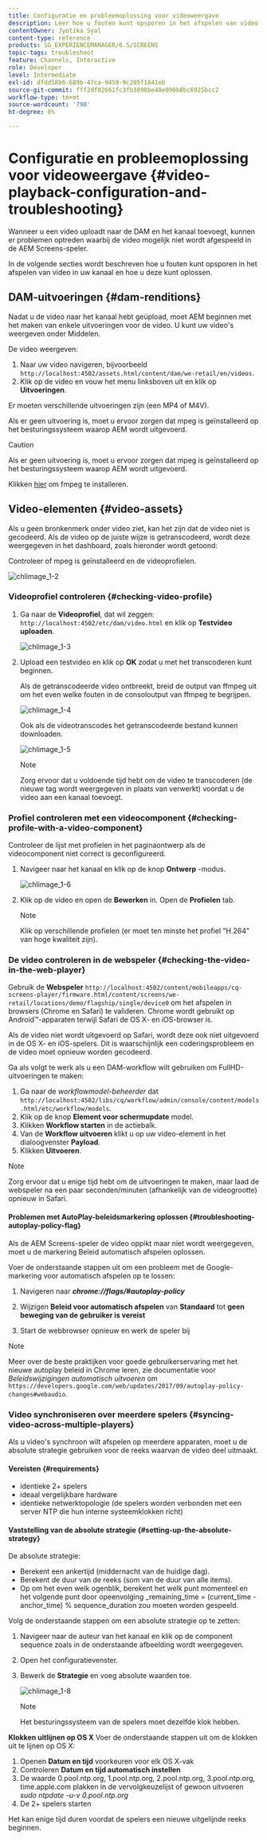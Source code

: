 ```yaml
---
title: Configuratie en probleemoplossing voor videoweergave
description: Leer hoe u fouten kunt opsporen in het afspelen van video in uw kanaal voor AEM Screens en hoe u problemen kunt oplossen.
contentOwner: Jyotika Syal
content-type: reference
products: SG_EXPERIENCEMANAGER/6.5/SCREENS
topic-tags: troubleshoot
feature: Channels, Interactive
role: Developer
level: Intermediate
exl-id: dfdd58b6-689b-47ca-9459-9c205f1841eb
source-git-commit: fff2df02661fc3fb3098be40e090b8bc6925bcc2
workflow-type: tm+mt
source-wordcount: '798'
ht-degree: 0%

---
```


# Configuratie en probleemoplossing voor videoweergave {#video-playback-configuration-and-troubleshooting}

Wanneer u een video uploadt naar de DAM en het kanaal toevoegt, kunnen er problemen optreden waarbij de video mogelijk niet wordt afgespeeld in de AEM Screens-speler.

In de volgende secties wordt beschreven hoe u fouten kunt opsporen in het afspelen van video in uw kanaal en hoe u deze kunt oplossen.

## DAM-uitvoeringen {#dam-renditions}

Nadat u de video naar het kanaal hebt geüpload, moet AEM beginnen met het maken van enkele uitvoeringen voor de video. U kunt uw video&#39;s weergeven onder Middelen.

De video weergeven:

1. Naar uw video navigeren, bijvoorbeeld `http://localhost:4502/assets.html/content/dam/we-retail/en/videos`.
1. Klik op de video en vouw het menu linksboven uit en klik op **Uitvoeringen**.

Er moeten verschillende uitvoeringen zijn (een MP4 of M4V).

Als er geen uitvoering is, moet u ervoor zorgen dat mpeg is geïnstalleerd op het besturingssysteem waarop AEM wordt uitgevoerd.

>[!CAUTION]
>
>Als er geen uitvoering is, moet u ervoor zorgen dat mpeg is geïnstalleerd op het besturingssysteem waarop AEM wordt uitgevoerd.
>
>Klikken [hier](https://www.ffmpeg.org/download.html) om fmpeg te installeren.

## Video-elementen {#video-assets}

Als u geen bronkenmerk onder video ziet, kan het zijn dat de video niet is gecodeerd. Als de video op de juiste wijze is getranscodeerd, wordt deze weergegeven in het dashboard, zoals hieronder wordt getoond:

Controleer of mpeg is geïnstalleerd en de videoprofielen.

![chlimage_1-2](assets/chlimage_1-2.png)

### Videoprofiel controleren {#checking-video-profile}

1. Ga naar de **Videoprofiel**, dat wil zeggen: `http://localhost:4502/etc/dam/video.html` en klik op **Testvideo uploaden**.

   ![chlimage_1-3](assets/chlimage_1-3.png)

1. Upload een testvideo en klik op **OK** zodat u met het transcoderen kunt beginnen.

   Als de getranscodeerde video ontbreekt, breid de output van ffmpeg uit om het even welke fouten in de consoloutput van ffmpeg te begrijpen.

   ![chlimage_1-4](assets/chlimage_1-4.png)

   Ook als de videotranscodes het getranscodeerde bestand kunnen downloaden.

   ![chlimage_1-5](assets/chlimage_1-5.png)

   >[!NOTE]
   >
   >Zorg ervoor dat u voldoende tijd hebt om de video te transcoderen (de nieuwe tag wordt weergegeven in plaats van verwerkt) voordat u de video aan een kanaal toevoegt.

### Profiel controleren met een videocomponent {#checking-profile-with-a-video-component}

Controleer de lijst met profielen in het paginaontwerp als de videocomponent niet correct is geconfigureerd.

1. Navigeer naar het kanaal en klik op de knop **Ontwerp** -modus.

   ![chlimage_1-6](assets/chlimage_1-6.png)

1. Klik op de video en open de **Bewerken** in. Open de **Profielen** tab.

   >[!NOTE]
   >Klik op verschillende profielen (er moet ten minste het profiel &quot;H.264&quot; van hoge kwaliteit zijn).

### De video controleren in de webspeler {#checking-the-video-in-the-web-player}

Gebruik de **Webspeler** `http://localhost:4502/content/mobileapps/cq-screens-player/firmware.html/content/screens/we-retail/locations/demo/flagship/single/device0` om het afspelen in browsers (Chrome en Safari) te valideren. Chrome wordt gebruikt op Android™-apparaten terwijl Safari de OS X- en iOS-browser is.

Als de video niet wordt uitgevoerd op Safari, wordt deze ook niet uitgevoerd in de OS X- en iOS-spelers. Dit is waarschijnlijk een coderingsprobleem en de video moet opnieuw worden gecodeerd.

Ga als volgt te werk als u een DAM-workflow wilt gebruiken om FullHD-uitvoeringen te maken:

1. Ga naar de *workflowmodel-beheerder* dat `http://localhost:4502/libs/cq/workflow/admin/console/content/models.html/etc/workflow/models`.
1. Klik op de knop **Element voor schermupdate** model.
1. Klikken **Workflow starten** in de actiebalk.
1. Van de **Workflow uitvoeren** klikt u op uw video-element in het dialoogvenster **Payload**.
1. Klikken **Uitvoeren**.

>[!NOTE]
>
>Zorg ervoor dat u enige tijd hebt om de uitvoeringen te maken, maar laad de webspeler na een paar seconden/minuten (afhankelijk van de videogrootte) opnieuw in Safari.

#### Problemen met AutoPlay-beleidsmarkering oplossen {#troubleshooting-autoplay-policy-flag}

Als de AEM Screens-speler de video oppikt maar niet wordt weergegeven, moet u de markering Beleid automatisch afspelen oplossen.

Voer de onderstaande stappen uit om een probleem met de Google-markering voor automatisch afspelen op te lossen:

1. Navigeren naar ***chrome://flags/#autoplay-policy***
1. Wijzigen **Beleid voor automatisch afspelen** van **Standaard** tot **geen beweging van de gebruiker is vereist**

1. Start de webbrowser opnieuw en werk de speler bij

>[!NOTE]
>
>Meer over de beste praktijken voor goede gebruikerservaring met het nieuwe autoplay beleid in Chrome leren, zie documentatie voor *Beleidswijzigingen automatisch uitvoeren* om `https://developers.google.com/web/updates/2017/09/autoplay-policy-changes#webaudio`.

### Video synchroniseren over meerdere spelers {#syncing-video-across-multiple-players}

Als u video&#39;s synchroon wilt afspelen op meerdere apparaten, moet u de absolute strategie gebruiken voor de reeks waarvan de video deel uitmaakt.

#### Vereisten {#requirements}

* identieke 2+ spelers
* ideaal vergelijkbare hardware
* identieke netwerktopologie (de spelers worden verbonden met een server NTP die hun interne systeemklokken richt)

#### Vaststelling van de absolute strategie {#setting-up-the-absolute-strategy}

De absolute strategie:

* Berekent een ankertijd (middernacht van de huidige dag).
* Berekent de duur van de reeks (som van de duur van alle items).
* Op om het even welk ogenblik, berekent het welk punt momenteel en het volgende punt door opeenvolging _remaining_time = (current_time - anchor_time) % sequence_duration zou moeten worden gespeeld.

Volg de onderstaande stappen om een absolute strategie op te zetten:

1. Navigeer naar de auteur van het kanaal en klik op de component sequence zoals in de onderstaande afbeelding wordt weergegeven.
1. Open het configuratievenster.
1. Bewerk de **Strategie** en voeg absolute waarden toe.

   ![chlimage_1-8](assets/chlimage_1-8.png)

   >[!NOTE]
   >Het besturingssysteem van de spelers moet dezelfde klok hebben.

**Klokken uitlijnen op OS X** Voer de onderstaande stappen uit om de klokken uit te lijnen op OS X:

1. Openen **Datum en tijd** voorkeuren voor elk OS X-vak
1. Controleren **Datum en tijd automatisch instellen**
1. De waarde 0.pool.ntp.org, 1.pool.ntp.org, 2.pool.ntp.org, 3.pool.ntp.org, time.apple.com plakken in de vervolgkeuzelijst of gewoon uitvoeren *sudo ntpdate -u-v 0.pool.ntp.org*
1. De 2+ spelers starten

Het kan enige tijd duren voordat de spelers een nieuwe uitgelijnde reeks beginnen.
